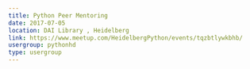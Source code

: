 ```yaml
---
title: Python Peer Mentoring
date: 2017-07-05
location: DAI Library , Heidelberg
link: https://www.meetup.com/HeidelbergPython/events/tqzbtlywkbhb/
usergroup: pythonhd
type: usergroup
---
```

